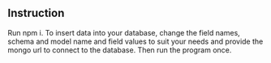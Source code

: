 ## Instruction
Run npm i. 
To insert data into your database, change the field names, schema and model name and field values to suit your needs and provide the mongo url to connect to the database. Then run the program once.
